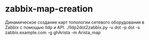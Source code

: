 # zabbix-map-creation
Динамическое создание карт топологии сетевого оборудования в Zabbix с помощью lldp и API.
./lldp2dot2zabbix.py -u dot -p dot -s zabbix.example.com -g ghArista -m Arista_map
